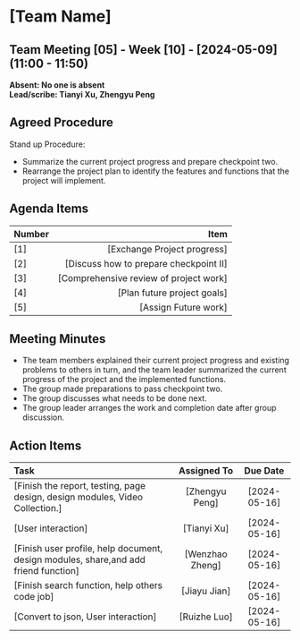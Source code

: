 # [Team Name]

## Team Meeting [05] - Week [10] - [2024-05-09] (11:00 - 11:50)
**Absent: No one is absent**
<br>
**Lead/scribe: Tianyi Xu, Zhengyu Peng**

## Agreed Procedure
Stand up Procedure: 
- Summarize the current project progress and prepare checkpoint two.
- Rearrange the project plan to identify the features and functions that the project will implement.


## Agenda Items
| Number                |                                   Item |
|:----------------------|---------------------------------------:|
| [1]                   |    [Exchange Project progress]         |
| [2]                   | [Discuss how to prepare checkpoint II] |
| [3]                   | [Comprehensive review of project work] |
| [4]                   |    [Plan future project goals]    |
| [5]                   |    [Assign Future work]    |


## Meeting Minutes
- The team members explained their current project progress and existing problems to others in turn, and the team leader summarized the current progress of the project and the implemented functions.
- The group made preparations to pass checkpoint two.
- The group discusses what needs to be done next.
- The group leader arranges the work and completion date after group discussion.


## Action Items
| Task                                                                              |   Assigned To   |   Due Date   |
|:----------------------------------------------------------------------------------|:---------------:|:------------:|
| [Finish the report, testing, page design, design modules, Video Collection.] | [Zhengyu Peng]  | [2024-05-16] |
| [User interaction]   | [Tianyi Xu] | [2024-05-16] |
| [Finish user profile, help document, design modules, share,and add friend function] | [Wenzhao Zheng]        | [2024-05-16] |
| [Finish search function, help others code job] | [Jiayu Jian] | [2024-05-16] |
| [Convert to json, User interaction] | [Ruizhe Luo]        | [2024-05-16] |





